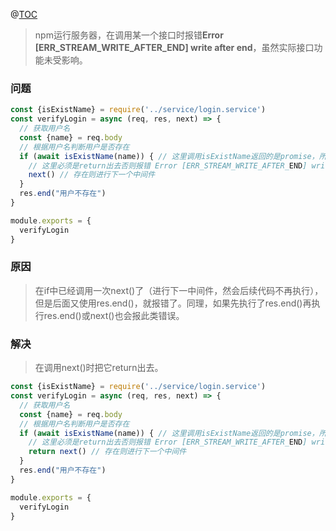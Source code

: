 @[TOC](目录)
> npm运行服务器，在调用某一个接口时报错**Error [ERR_STREAM_WRITE_AFTER_END] write after end**，虽然实际接口功能未受影响。
### 问题

```javascript
const {isExistName} = require('../service/login.service')
const verifyLogin = async (req, res, next) => {
  // 获取用户名
  const {name} = req.body
  // 根据用户名判断用户是否存在 
  if (await isExistName(name)) { // 这里调用isExistName返回的是promise，所以使用async和await简化返回结果（即true或false）
    // 这里必须是return出去否则报错 Error [ERR_STREAM_WRITE_AFTER_END] write after end
    next() // 存在则进行下一个中间件
  }
  res.end("用户不存在")
}

module.exports = {
  verifyLogin
}
```



### 原因
> 在if中已经调用一次next()了（进行下一中间件，然会后续代码不再执行），但是后面又使用res.end()，就报错了。同理，如果先执行了res.end()再执行res.end()或next()也会报此类错误。

### 解决
> 在调用next()时把它return出去。

```javascript
const {isExistName} = require('../service/login.service')
const verifyLogin = async (req, res, next) => {
  // 获取用户名
  const {name} = req.body
  // 根据用户名判断用户是否存在 
  if (await isExistName(name)) { // 这里调用isExistName返回的是promise，所以使用async和await简化返回结果（即true或false）
    // 这里必须是return出去否则报错 Error [ERR_STREAM_WRITE_AFTER_END] write after end
    return next() // 存在则进行下一个中间件
  }
  res.end("用户不存在")
}

module.exports = {
  verifyLogin
}
```

